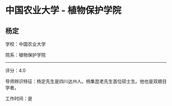 # 中国农业大学 - 植物保护学院

## 杨定

学校：中国农业大学

院系：植物保护学院

* * *

评分：4.0

导师辨识特征：杨定先生是四川达州人。杨集昆老先生首位硕士生。他也是双翅目学者。

工作时间：是